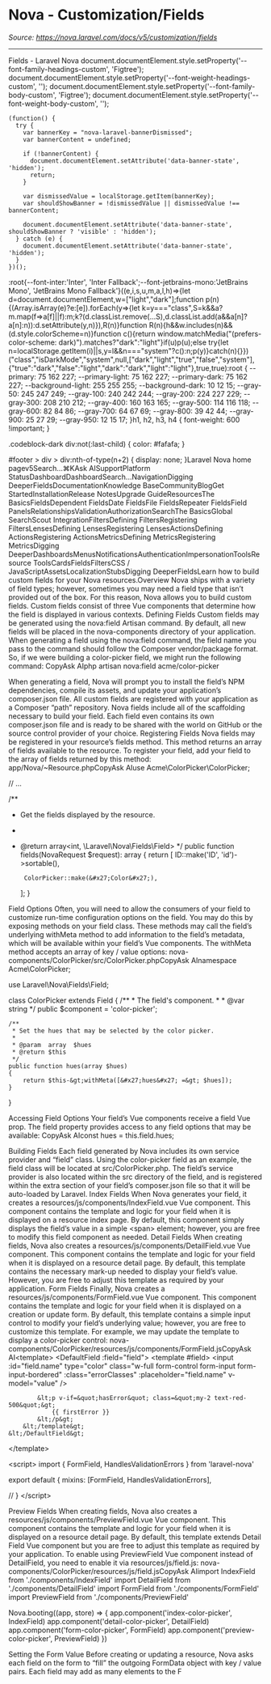 # Nova - Customization/Fields

*Source: https://nova.laravel.com/docs/v5/customization/fields*

---

Fields - Laravel Nova
              document.documentElement.style.setProperty('--font-family-headings-custom', 'Figtree');
              document.documentElement.style.setProperty('--font-weight-headings-custom', '');
              document.documentElement.style.setProperty('--font-family-body-custom', 'Figtree');
              document.documentElement.style.setProperty('--font-weight-body-custom', '');
            
    (function() {
      try {
        var bannerKey = "nova-laravel-bannerDismissed";
        var bannerContent = undefined;
        
        if (!bannerContent) {
          document.documentElement.setAttribute('data-banner-state', 'hidden');
          return;
        }
        
        var dismissedValue = localStorage.getItem(bannerKey);
        var shouldShowBanner = !dismissedValue || dismissedValue !== bannerContent;
        
        document.documentElement.setAttribute('data-banner-state', shouldShowBanner ? 'visible' : 'hidden');
      } catch (e) {
        document.documentElement.setAttribute('data-banner-state', 'hidden');
      }
    })();
  :root{--font-inter:'Inter', 'Inter Fallback';--font-jetbrains-mono:'JetBrains Mono', 'JetBrains Mono Fallback'}((e,i,s,u,m,a,l,h)=>{let d=document.documentElement,w=["light","dark"];function p(n){(Array.isArray(e)?e:[e]).forEach(y=>{let k=y==="class",S=k&&a?m.map(f=>a[f]||f):m;k?(d.classList.remove(...S),d.classList.add(a&&a[n]?a[n]:n)):d.setAttribute(y,n)}),R(n)}function R(n){h&&w.includes(n)&&(d.style.colorScheme=n)}function c(){return window.matchMedia("(prefers-color-scheme: dark)").matches?"dark":"light"}if(u)p(u);else try{let n=localStorage.getItem(i)||s,y=l&&n==="system"?c():n;p(y)}catch(n){}})("class","isDarkMode","system",null,["dark","light","true","false","system"],{"true":"dark","false":"light","dark":"dark","light":"light"},true,true):root {
    --primary: 75 162 227;
    --primary-light: 75 162 227;
    --primary-dark: 75 162 227;
    --background-light: 255 255 255;
    --background-dark: 10 12 15;
    --gray-50: 245 247 249;
    --gray-100: 240 242 244;
    --gray-200: 224 227 229;
    --gray-300: 208 210 212;
    --gray-400: 160 163 165;
    --gray-500: 114 116 118;
    --gray-600: 82 84 86;
    --gray-700: 64 67 69;
    --gray-800: 39 42 44;
    --gray-900: 25 27 29;
    --gray-950: 12 15 17;
  }h1, h2, h3, h4 {
    font-weight: 600 !important;
}

.codeblock-dark div:not(:last-child) {
    color: #fafafa;
}

#footer > div > div:nth-of-type(n+2) {
    display: none;
}Laravel Nova home pagev5Search...⌘KAsk AISupportPlatform StatusDashboardDashboardSearch...NavigationDigging DeeperFieldsDocumentationKnowledge BaseCommunityBlogGet StartedInstallationRelease NotesUpgrade GuideResourcesThe BasicsFieldsDependent FieldsDate FieldsFile FieldsRepeater FieldsField PanelsRelationshipsValidationAuthorizationSearchThe BasicsGlobal SearchScout IntegrationFiltersDefining FiltersRegistering FiltersLensesDefining LensesRegistering LensesActionsDefining ActionsRegistering ActionsMetricsDefining MetricsRegistering MetricsDigging DeeperDashboardsMenusNotificationsAuthenticationImpersonationToolsResource ToolsCardsFieldsFiltersCSS / JavaScriptAssetsLocalizationStubsDigging DeeperFieldsLearn how to build custom fields for your Nova resources.​Overview
Nova ships with a variety of field types; however, sometimes you may need a field type that isn’t provided out of the box. For this reason, Nova allows you to build custom fields. Custom fields consist of three Vue components that determine how the field is displayed in various contexts.
​Defining Fields
Custom fields may be generated using the nova:field Artisan command. By default, all new fields will be placed in the nova-components directory of your application. When generating a field using the nova:field command, the field name you pass to the command should follow the Composer vendor/package format. So, if we were building a color-picker field, we might run the following command:
CopyAsk AIphp artisan nova:field acme/color-picker

When generating a field, Nova will prompt you to install the field’s NPM dependencies, compile its assets, and update your application’s composer.json file. All custom fields are registered with your application as a Composer “path” repository.
Nova fields include all of the scaffolding necessary to build your field. Each field even contains its own composer.json file and is ready to be shared with the world on GitHub or the source control provider of your choice.
​Registering Fields
Nova fields may be registered in your resource’s fields method. This method returns an array of fields available to the resource. To register your field, add your field to the array of fields returned by this method:
app/Nova/~Resource.phpCopyAsk AIuse Acme\ColorPicker\ColorPicker;

// ...

/**
 * Get the fields displayed by the resource.
 *
 * @return array&lt;int, \Laravel\Nova\Fields\Field&gt;
 */
public function fields(NovaRequest $request): array
{
    return [
        ID::make(&#x27;ID&#x27;, &#x27;id&#x27;)-&gt;sortable(),

        ColorPicker::make(&#x27;Color&#x27;),
    ];
}

​Field Options
Often, you will need to allow the consumers of your field to customize run-time configuration options on the field. You may do this by exposing methods on your field class. These methods may call the field’s underlying withMeta method to add information to the field’s metadata, which will be available within your field’s Vue components. The withMeta method accepts an array of key / value options:
nova-components/ColorPicker/src/ColorPicker.phpCopyAsk AInamespace Acme\ColorPicker;

use Laravel\Nova\Fields\Field;

class ColorPicker extends Field
{
    /**
     * The field&#x27;s component.
     *
     * @var string
     */
    public $component = &#x27;color-picker&#x27;;

    /**
     * Set the hues that may be selected by the color picker.
     *
     * @param  array  $hues
     * @return $this
     */
    public function hues(array $hues)
    {
        return $this-&gt;withMeta([&#x27;hues&#x27; =&gt; $hues]);
    }
}

​Accessing Field Options
Your field’s Vue components receive a field Vue prop. The field property provides access to any field options that may be available:
CopyAsk AIconst hues = this.field.hues;

​Building Fields
Each field generated by Nova includes its own service provider and “field” class. Using the color-picker field as an example, the field class will be located at src/ColorPicker.php.
The field’s service provider is also located within the src directory of the field, and is registered within the extra section of your field’s composer.json file so that it will be auto-loaded by Laravel.
​Index Fields
When Nova generates your field, it creates a resources/js/components/IndexField.vue Vue component. This component contains the template and logic for your field when it is displayed on a resource index page. By default, this component simply displays the field’s value in a simple &lt;span&gt; element; however, you are free to modify this field component as needed.
​Detail Fields
When creating fields, Nova also creates a resources/js/components/DetailField.vue Vue component. This component contains the template and logic for your field when it is displayed on a resource detail page. By default, this template contains the necessary mark-up needed to display your field’s value. However, you are free to adjust this template as required by your application.
​Form Fields
Finally, Nova creates a resources/js/components/FormField.vue Vue component. This component contains the template and logic for your field when it is displayed on a creation or update form. By default, this template contains a simple input control to modify your field’s underlying value; however, you are free to customize this template. For example, we may update the template to display a color-picker control:
nova-components/ColorPicker/resources/js/components/FormField.jsCopyAsk AI&lt;template&gt;
    &lt;DefaultField :field=&quot;field&quot;&gt;
        &lt;template #field&gt;
            &lt;input :id=&quot;field.name&quot; type=&quot;color&quot;
                class=&quot;w-full form-control form-input form-input-bordered&quot;
                :class=&quot;errorClasses&quot;
                :placeholder=&quot;field.name&quot;
                v-model=&quot;value&quot;
            /&gt;

            &lt;p v-if=&quot;hasError&quot; class=&quot;my-2 text-red-500&quot;&gt;
                {{ firstError }}
            &lt;/p&gt;
        &lt;/template&gt;
    &lt;/DefaultField&gt;
&lt;/template&gt;

&lt;script&gt;
import { FormField, HandlesValidationErrors } from &#x27;laravel-nova&#x27;

export default {
  mixins: [FormField, HandlesValidationErrors],

  //
}
&lt;/script&gt;

​Preview Fields
When creating fields, Nova also creates a resources/js/components/PreviewField.vue Vue component. This component contains the template and logic for your field when it is displayed on a resource detail page. By default, this template extends Detail Field Vue component but you are free to adjust this template as required by your application.
To enable using PreviewField Vue component instead of DetailField, you need to enable it via resources/js/field.js:
nova-components/ColorPicker/resources/js/field.jsCopyAsk AIimport IndexField from &#x27;./components/IndexField&#x27;
import DetailField from &#x27;./components/DetailField&#x27;
import FormField from &#x27;./components/FormField&#x27;
import PreviewField from &#x27;./components/PreviewField&#x27;

Nova.booting((app, store) =&gt; {
  app.component(&#x27;index-color-picker&#x27;, IndexField)
  app.component(&#x27;detail-color-picker&#x27;, DetailField)
  app.component(&#x27;form-color-picker&#x27;, FormField)
  app.component(&#x27;preview-color-picker&#x27;, PreviewField)
})

​Setting the Form Value
Before creating or updating a resource, Nova asks each field on the form to “fill” the outgoing FormData object with key / value pairs. Each field may add as many elements to the F